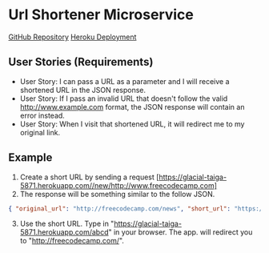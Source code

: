 # Url Shortener Microservice
[GitHub Repository](https://github.com/fallrisk/UrlShortener/)
[Heroku Deployment](https://glacial-taiga-5871.herokuapp.com/)

## User Stories (Requirements)
* User Story: I can pass a URL as a parameter and I will receive a shortened URL
  in the JSON response.
* User Story: If I pass an invalid URL that doesn't follow the valid
  http://www.example.com format, the JSON response will contain an error instead.
* User Story: When I visit that shortened URL, it will redirect me to my original link.

## Example
1. Create a short URL by sending a request [https://glacial-taiga-5871.herokuapp.com//new/http://www.freecodecamp.com]
2. The response will be something similar to the follow JSON.
```json
{ "original_url": "http://freecodecamp.com/news", "short_url": "https://glacial-taiga-5871.herokuapp.com/abcd" }
```
3. Use the short URL. Type in "https://glacial-taiga-5871.herokuapp.com/abcd" in
  your browser. The app. will redirect you to "http://freecodecamp.com/".
